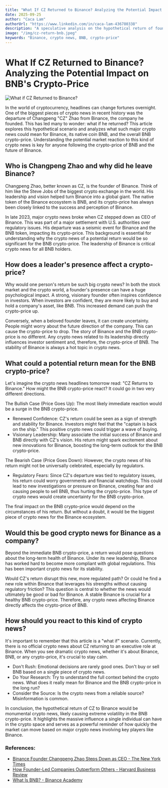 ```yaml
---
title: "What If CZ Returned to Binance? Analyzing the Potential Impact on BNB's Crypto-Price"
date: 2025-09-25
author: "Caca Lam"
authorUrl: "https://www.linkedin.com/in/caca-lam-436780338"
description: "A speculative analysis on the hypothetical return of founder Changpeng Zhao (CZ) to Binance and what it could mean for the BNB crypto-price."
image: "/img/cz-return-bnb.jpeg"
keywords: "Binance, crypto news, BNB, crypto-price"
---
```


# What If CZ Returned to Binance? Analyzing the Potential Impact on BNB's Crypto-Price

![What if CZ Returned to Binance?](/img/cz-return-bnb.jpeg)

In the world of cryptocurrency, headlines can change fortunes overnight. One of the biggest pieces of crypto news in recent history was the departure of Changpeng "CZ" Zhao from Binance, the company he founded. This has led many to wonder: what if he returned? This article explores this hypothetical scenario and analyzes what such major crypto news could mean for Binance, its native coin BNB, and the overall BNB crypto-price. Understanding the potential market reaction to this kind of crypto news is key for anyone following the crypto-price of BNB and the future of Binance.


## Who is Changpeng Zhao and why did he leave Binance?

Changpeng Zhao, better known as CZ, is the founder of Binance. Think of him like the Steve Jobs of the biggest crypto exchange in the world. His leadership and vision helped turn Binance into a global giant. The native token of the Binance ecosystem is BNB, and its crypto-price has always been closely linked to the success and perception of Binance.

In late 2023, major crypto news broke when CZ stepped down as CEO of Binance. This was part of a major settlement with U.S. authorities over regulatory issues. His departure was a seismic event for Binance and the BNB token, impacting its crypto-price. This background is essential for understanding why the crypto news of a potential return would be so significant for the BNB crypto-price. The leadership of Binance is critical crypto news for all BNB holders.


## How does a leader's presence affect a crypto-price?

Why would one person's return be such big crypto news? In both the stock market and the crypto world, a founder's presence can have a huge psychological impact. A strong, visionary founder often inspires confidence in investors. When investors are confident, they are more likely to buy and hold a company's asset, like BNB. This increased demand can push the crypto-price up.

Conversely, when a beloved founder leaves, it can create uncertainty. People might worry about the future direction of the company. This can cause the crypto-price to drop. The story of Binance and the BNB crypto-price is no different. Any crypto news related to its leadership directly influences investor sentiment and, therefore, the crypto-price of BNB. The stability of Binance is always a hot topic in crypto news.


## What could a potential return mean for the BNB crypto-price?

Let's imagine the crypto news headlines tomorrow read: "CZ Returns to Binance." How might the BNB crypto-price react? It could go in two very different directions.

The Bullish Case (Price Goes Up):
The most likely immediate reaction would be a surge in the BNB crypto-price.
* Renewed Confidence: CZ's return could be seen as a sign of strength and stability for Binance. Investors might feel that the "captain is back on the ship." This positive crypto news could trigger a wave of buying.
* Visionary Leadership: Many associate the initial success of Binance and BNB directly with CZ's vision. His return might spark excitement about new innovations for Binance, boosting the long-term outlook for the BNB crypto-price.

The Bearish Case (Price Goes Down):
However, the crypto news of his return might not be universally celebrated, especially by regulators.
* Regulatory Fears: Since CZ's departure was tied to regulatory issues, his return could worry governments and financial watchdogs. This could lead to new investigations or pressure on Binance, creating fear and causing people to sell BNB, thus hurting the crypto-price. This type of crypto news would create uncertainty for the BNB crypto-price.

The final impact on the BNB crypto-price would depend on the circumstances of his return. But without a doubt, it would be the biggest piece of crypto news for the Binance ecosystem.


## Would this be good crypto news for Binance as a company?

Beyond the immediate BNB crypto-price, a return would pose questions about the long-term health of Binance. Under its new leadership, Binance has worked hard to become more compliant with global regulations. This has been important crypto news for its stability.

Would CZ's return disrupt this new, more regulated path? Or could he find a new role within Binance that leverages his strengths without causing regulatory friction? This question is central to whether the news would ultimately be good or bad for Binance. A stable Binance is crucial for a healthy BNB crypto-price. Therefore, any crypto news affecting Binance directly affects the crypto-price of BNB.


## How should you react to this kind of crypto news?

It's important to remember that this article is a "what if" scenario. Currently, there is no official crypto news about CZ returning to an executive role at Binance. When you see dramatic crypto news, whether it's about Binance, BNB, or any crypto-price, it's crucial to stay calm.

* Don't Rush: Emotional decisions are rarely good ones. Don't buy or sell BNB based on a single piece of crypto news.
* Do Your Research: Try to understand the full context behind the crypto news. What does it really mean for Binance and the BNB crypto-price in the long run?
* Consider the Source: Is the crypto news from a reliable source? Misinformation is common.

In conclusion, the hypothetical return of CZ to Binance would be monumental crypto news, likely causing extreme volatility in the BNB crypto-price. It highlights the massive influence a single individual can have in the crypto space and serves as a powerful reminder of how quickly the market can move based on major crypto news involving key players like Binance.

### References:
* [Binance Founder Changpeng Zhao Steps Down as CEO - The New York Times](https://www.nytimes.com/2023/11/21/technology/binance-changpeng-zhao-pleads-guilty.html)
* [How Founder-Led Companies Outperform Others - Harvard Business Review](https://hbr.org/2016/03/founder-led-companies-outperform-the-rest-heres-why)
* [What Is BNB? - Binance Academy](https://academy.binance.com/en/articles/what-is-bnb)
